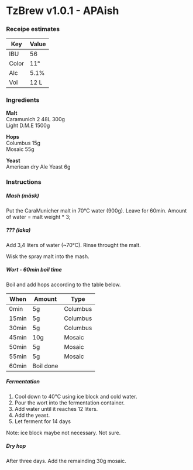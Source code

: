 # TzBrew v1.0.1 - APAish

### Receipe estimates

| Key   | Value  |
|-------|--------|
| IBU   | 56     |
| Color | 11°    |
| Alc   | 5.1%   |
| Vol   | 12 L   |

### Ingredients
**Malt**  
Caramunich 2 48L 300g  
Light D.M.E 1500g  

**Hops**  
Columbus 15g  
Mosaic 55g  

**Yeast**  
American dry Ale Yeast 6g

### Instructions

##### Mash (mäsk)

Put the CaraMunicher malt in 70°C water (900g). Leave for 60min.
Amount of water = malt weight * 3;


##### ??? (laka)

Add 3,4 liters of water (~70°C). Rinse throught the malt.

Wisk the spray malt into the mash.

##### Wort - 60min boil time
Boil and add hops according to the table below.

| When  | Amount | Type     |
|-------|--------|----------|
| 0min  | 5g     | Columbus |
| 15min | 5g     | Columbus |
| 30min | 5g     | Columbus |
| 45min | 10g    | Mosaic   |
| 50min | 5g     | Mosaic   |
| 55min | 5g     | Mosaic   |
| 60min | Boil done         |

##### Fermentation
1. Cool down to 40°C using ice block and cold water.
2. Pour the wort into the fermentation container.
3. Add water until it reaches 12 liters.
4. Add the yeast.
5. Let ferment for 14 days

Note: ice block maybe not necessary. Not sure.

##### Dry hop
After three days. Add the remainding 30g mosaic.
